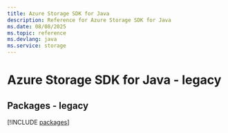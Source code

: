 ```yaml
---
title: Azure Storage SDK for Java
description: Reference for Azure Storage SDK for Java
ms.date: 08/08/2025
ms.topic: reference
ms.devlang: java
ms.service: storage
---
```

# Azure Storage SDK for Java - legacy
## Packages - legacy
[!INCLUDE [packages](storage-index.md)]